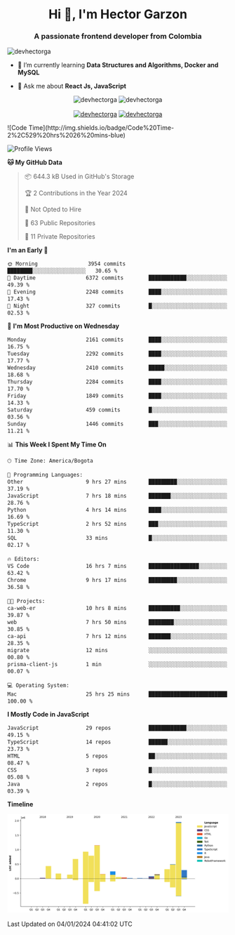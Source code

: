 <h1 align="center">Hi 👋, I'm Hector Garzon</h1>
<h3 align="center">A passionate frontend developer from Colombia</h3>

<p align="left"> <img src="https://komarev.com/ghpvc/?username=devhectorga" alt="devhectorga" /> </p>

- 🌱 I’m currently learning **Data Structures and Algorithms, Docker and MySQL**

- 💬 Ask me about **React Js, JavaScript**

<p align="center"> <img src="https://github-readme-stats.vercel.app/api?username=devhectorga&count_private=true&show_icons=true" alt="devhectorga" /> <img src="https://github-readme-stats.vercel.app/api/top-langs/?username=devhectorga&layout=compact" alt="devhectorga" /></p>

<p align="center">
<a href="https://twitter.com/devhectorga" target="blank"><img align="center" src="https://cdn.jsdelivr.net/npm/simple-icons@3.0.1/icons/twitter.svg" alt="devhectorga" height="20" width="20" /></a>
<a href="https://linkedin.com/in/devhectorga" target="blank"><img align="center" src="https://cdn.jsdelivr.net/npm/simple-icons@3.0.1/icons/linkedin.svg" alt="devhectorga" height="20" width="20" /></a>
</p>
<!--START_SECTION:waka-->
![Code Time](http://img.shields.io/badge/Code%20Time-2%2C529%20hrs%2026%20mins-blue)

![Profile Views](http://img.shields.io/badge/Profile%20Views-0-blue)

**🐱 My GitHub Data** 

> 📦 644.3 kB Used in GitHub's Storage 
 > 
> 🏆 2 Contributions in the Year 2024
 > 
> 🚫 Not Opted to Hire
 > 
> 📜 63 Public Repositories 
 > 
> 🔑 11 Private Repositories 
 > 
**I'm an Early 🐤** 

```text
🌞 Morning                3954 commits        ████████░░░░░░░░░░░░░░░░░   30.65 % 
🌆 Daytime                6372 commits        ████████████░░░░░░░░░░░░░   49.39 % 
🌃 Evening                2248 commits        ████░░░░░░░░░░░░░░░░░░░░░   17.43 % 
🌙 Night                  327 commits         █░░░░░░░░░░░░░░░░░░░░░░░░   02.53 % 
```
📅 **I'm Most Productive on Wednesday** 

```text
Monday                   2161 commits        ████░░░░░░░░░░░░░░░░░░░░░   16.75 % 
Tuesday                  2292 commits        ████░░░░░░░░░░░░░░░░░░░░░   17.77 % 
Wednesday                2410 commits        █████░░░░░░░░░░░░░░░░░░░░   18.68 % 
Thursday                 2284 commits        ████░░░░░░░░░░░░░░░░░░░░░   17.70 % 
Friday                   1849 commits        ████░░░░░░░░░░░░░░░░░░░░░   14.33 % 
Saturday                 459 commits         █░░░░░░░░░░░░░░░░░░░░░░░░   03.56 % 
Sunday                   1446 commits        ███░░░░░░░░░░░░░░░░░░░░░░   11.21 % 
```


📊 **This Week I Spent My Time On** 

```text
🕑︎ Time Zone: America/Bogota

💬 Programming Languages: 
Other                    9 hrs 27 mins       █████████░░░░░░░░░░░░░░░░   37.19 % 
JavaScript               7 hrs 18 mins       ███████░░░░░░░░░░░░░░░░░░   28.76 % 
Python                   4 hrs 14 mins       ████░░░░░░░░░░░░░░░░░░░░░   16.69 % 
TypeScript               2 hrs 52 mins       ███░░░░░░░░░░░░░░░░░░░░░░   11.30 % 
SQL                      33 mins             █░░░░░░░░░░░░░░░░░░░░░░░░   02.17 % 

🔥 Editors: 
VS Code                  16 hrs 7 mins       ████████████████░░░░░░░░░   63.42 % 
Chrome                   9 hrs 17 mins       █████████░░░░░░░░░░░░░░░░   36.58 % 

🐱‍💻 Projects: 
ca-web-er                10 hrs 8 mins       ██████████░░░░░░░░░░░░░░░   39.87 % 
web                      7 hrs 50 mins       ████████░░░░░░░░░░░░░░░░░   30.85 % 
ca-api                   7 hrs 12 mins       ███████░░░░░░░░░░░░░░░░░░   28.35 % 
migrate                  12 mins             ░░░░░░░░░░░░░░░░░░░░░░░░░   00.80 % 
prisma-client-js         1 min               ░░░░░░░░░░░░░░░░░░░░░░░░░   00.07 % 

💻 Operating System: 
Mac                      25 hrs 25 mins      █████████████████████████   100.00 % 
```

**I Mostly Code in JavaScript** 

```text
JavaScript               29 repos            ████████████░░░░░░░░░░░░░   49.15 % 
TypeScript               14 repos            ██████░░░░░░░░░░░░░░░░░░░   23.73 % 
HTML                     5 repos             ██░░░░░░░░░░░░░░░░░░░░░░░   08.47 % 
CSS                      3 repos             █░░░░░░░░░░░░░░░░░░░░░░░░   05.08 % 
Java                     2 repos             █░░░░░░░░░░░░░░░░░░░░░░░░   03.39 % 
```



**Timeline**

![Lines of Code chart](https://raw.githubusercontent.com/devHectorGa/devHectorGa/master/assets/bar_graph.png)


 Last Updated on 04/01/2024 04:41:02 UTC
<!--END_SECTION:waka-->
